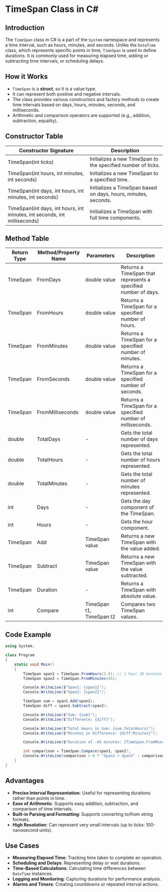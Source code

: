 # TimeSpan Class in C\#

## Introduction

The `TimeSpan` class in C# is a part of the `System` namespace and represents a time interval, such as hours, minutes, and seconds. Unlike the `DateTime` class, which represents specific points in time, `TimeSpan` is used to define durations. It is commonly used for measuring elapsed time, adding or subtracting time intervals, or scheduling delays.

## How it Works

* `TimeSpan` is a **struct**, so it is a value type.
* It can represent both positive and negative intervals.
* The class provides various constructors and factory methods to create time intervals based on days, hours, minutes, seconds, and milliseconds.
* Arithmetic and comparison operators are supported (e.g., addition, subtraction, equality).

## Constructor Table

| Constructor Signature                                                     | Description                                                    |
| ------------------------------------------------------------------------- | -------------------------------------------------------------- |
| TimeSpan(int ticks)                                                       | Initializes a new TimeSpan to the specified number of ticks.   |
| TimeSpan(int hours, int minutes, int seconds)                             | Initializes a new TimeSpan to a specified time.                |
| TimeSpan(int days, int hours, int minutes, int seconds)                   | Initializes a TimeSpan based on days, hours, minutes, seconds. |
| TimeSpan(int days, int hours, int minutes, int seconds, int milliseconds) | Initializes a TimeSpan with full time components.              |

## Method Table

| Return Type | Method/Property Name | Parameters               | Description                                                    |
| ----------- | -------------------- | ------------------------ | -------------------------------------------------------------- |
| TimeSpan    | FromDays             | double value             | Returns a TimeSpan that represents a specified number of days. |
| TimeSpan    | FromHours            | double value             | Returns a TimeSpan for a specified number of hours.            |
| TimeSpan    | FromMinutes          | double value             | Returns a TimeSpan for a specified number of minutes.          |
| TimeSpan    | FromSeconds          | double value             | Returns a TimeSpan for a specified number of seconds.          |
| TimeSpan    | FromMilliseconds     | double value             | Returns a TimeSpan for a specified number of milliseconds.     |
| double      | TotalDays            | -                        | Gets the total number of days represented.                     |
| double      | TotalHours           | -                        | Gets the total number of hours represented.                    |
| double      | TotalMinutes         | -                        | Gets the total number of minutes represented.                  |
| int         | Days                 | -                        | Gets the day component of the TimeSpan.                        |
| int         | Hours                | -                        | Gets the hour component.                                       |
| TimeSpan    | Add                  | TimeSpan value           | Returns a new TimeSpan with the value added.                   |
| TimeSpan    | Subtract             | TimeSpan value           | Returns a new TimeSpan with the value subtracted.              |
| TimeSpan    | Duration             | -                        | Returns a TimeSpan with absolute value.                        |
| int         | Compare              | TimeSpan t1, TimeSpan t2 | Compares two TimeSpan values.                                  |

## Code Example

```csharp
using System;

class Program
{
    static void Main()
    {
        TimeSpan span1 = TimeSpan.FromHours(1.5); // 1 hour 30 minutes
        TimeSpan span2 = TimeSpan.FromMinutes(45);

        Console.WriteLine($"Span1: {span1}");
        Console.WriteLine($"Span2: {span2}");

        TimeSpan sum = span1.Add(span2);
        TimeSpan diff = span1.Subtract(span2);

        Console.WriteLine($"Sum: {sum}");
        Console.WriteLine($"Difference: {diff}");

        Console.WriteLine($"Total Hours in Sum: {sum.TotalHours}");
        Console.WriteLine($"Minutes in Difference: {diff.Minutes}");

        Console.WriteLine($"Duration of -45 minutes: {TimeSpan.FromMinutes(-45).Duration()}");

        int comparison = TimeSpan.Compare(span1, span2);
        Console.WriteLine(comparison > 0 ? "Span1 > Span2" : comparison < 0 ? "Span1 < Span2" : "Span1 == Span2");
    }
}
```

## Advantages

* **Precise Interval Representation**: Useful for representing durations rather than points in time.
* **Ease of Arithmetic**: Supports easy addition, subtraction, and comparison of time intervals.
* **Built-in Parsing and Formatting**: Supports converting to/from string formats.
* **High Resolution**: Can represent very small intervals (up to ticks: 100-nanosecond units).

## Use Cases

* **Measuring Elapsed Time**: Tracking time taken to complete an operation.
* **Scheduling and Delays**: Representing delay or wait durations.
* **Time-Based Calculations**: Calculating time differences between `DateTime` instances.
* **Logging and Monitoring**: Capturing durations for performance analysis.
* **Alarms and Timers**: Creating countdowns or repeated interval actions.
